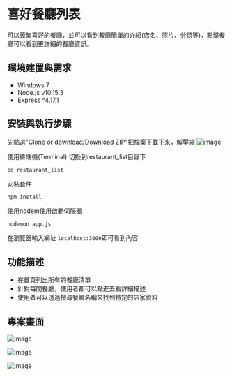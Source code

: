 # 喜好餐廳列表
可以蒐集喜好的餐廳，並可以看到餐廳簡單的介紹(店名、照片、分類等)，點擊餐廳可以看到更詳細的餐廳資訊。

## 環境建置與需求
- Windows 7
- Node.js v10.15.3
- Express ^4.17.1

## 安裝與執行步驟
先點選"Clone or download/Download ZIP"把檔案下載下來，解壓縮
![image](https://github.com/wendyhsiao/restaurant_list/blob/master/public/img/down.PNG)

使用終端機(Terminal)
切換到restaurant_list目錄下

```
cd restaurant_list
```

安裝套件

```
npm install
```

使用nodem使用啟動伺服器 

```
nodemon app.js
```

在瀏覽器輸入網址 `localhost:3000`即可看到內容

## 功能描述
- 在首頁列出所有的餐廳清單
- 針對每間餐廳，使用者都可以點進去看詳細描述
- 使用者可以透過搜尋餐廳名稱來找到特定的店家資料

## 專案畫面
![image](https://github.com/wendyhsiao/restaurant_list/blob/master/public/img/show1.PNG)

![image](https://github.com/wendyhsiao/restaurant_list/blob/master/public/img/show2.PNG)

![image](https://github.com/wendyhsiao/restaurant_list/blob/master/public/img/show3.PNG)
